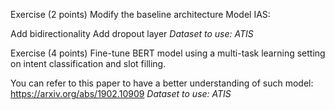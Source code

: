 Exercise (2 points)
Modify the baseline architecture Model IAS:

Add bidirectionality
Add dropout layer
*Dataset to use: ATIS*

Exercise (4 points)
Fine-tune BERT model using a multi-task learning setting on intent classification and slot filling.


You can refer to this paper to have a better understanding of such model: https://arxiv.org/abs/1902.10909
*Dataset to use: ATIS*